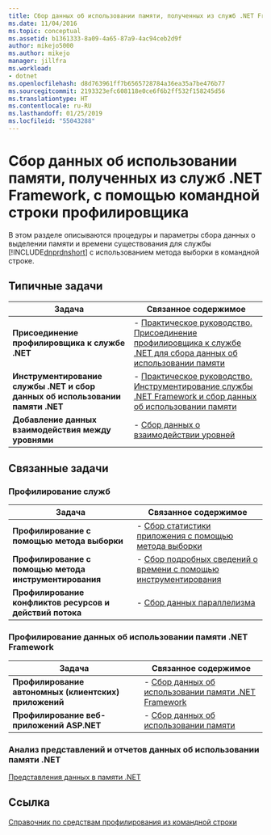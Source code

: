 ```yaml
---
title: Сбор данных об использовании памяти, полученных из служб .NET Framework, с помощью командной строки профилировщика | Документы Майкрософт
ms.date: 11/04/2016
ms.topic: conceptual
ms.assetid: b1361333-8a09-4a65-87a9-4ac94ceb2d9f
author: mikejo5000
ms.author: mikejo
manager: jillfra
ms.workload:
- dotnet
ms.openlocfilehash: d8d763961ff7b6565728784a36ea35a7be476b77
ms.sourcegitcommit: 2193323efc608118e0ce6f6b2ff532f158245d56
ms.translationtype: HT
ms.contentlocale: ru-RU
ms.lasthandoff: 01/25/2019
ms.locfileid: "55043288"
---
```

# <a name="collect-memory-data-from-net-framework-services-by-using-the-profiler-command-line"></a>Сбор данных об использовании памяти, полученных из служб .NET Framework, с помощью командной строки профилировщика
В этом разделе описываются процедуры и параметры сбора данных о выделении памяти и времени существования для службы [!INCLUDE[dnprdnshort](../code-quality/includes/dnprdnshort_md.md)] с использованием метода выборки в командной строке.  
  
## <a name="common-tasks"></a>Типичные задачи
  
|Задача|Связанное содержимое|  
|----------|---------------------|  
|**Присоединение профилировщика к службе .NET**|-   [Практическое руководство. Присоединение профилировщика к службе .NET для сбора данных об использовании памяти](../profiling/how-to-attach-the-profiler-to-a-dotnet-service-to-collect-memory-data-by-using-the-command-line.md)|  
|**Инструментирование службы .NET и сбор данных об использовании памяти .NET**|-   [Практическое руководство. Инструментирование службы .NET Framework и сбор данных об использовании памяти](../profiling/how-to-instrument-a-dotnet-framework-service-and-collect-memory-data-by-using-the-profiler-command-line.md)|  
|**Добавление данных взаимодействия между уровнями**|-   [Сбор данных о взаимодействии уровней](../profiling/adding-tier-interaction-data-from-the-command-line.md)|  
  
## <a name="related-tasks"></a>Связанные задачи
  
### <a name="profile-services"></a>Профилирование служб  
  
|Задача|Связанное содержимое|  
|----------|---------------------|  
|**Профилирование с помощью метода выборки**|-   [Сбор статистики приложения с помощью метода выборки](../profiling/collecting-application-statistics-for-services-by-using-the-profiler-sampling-method.md)|  
|**Профилирование с помощью метода инструментирования**|-   [Сбор подробных сведений о времени с помощью инструментирования](../profiling/collecting-detailed-timing-data-for-services-by-using-the-instrumentation-method.md)|  
|**Профилирование конфликтов ресурсов и действий потока**|-   [Сбор данных параллелизма](../profiling/collecting-concurrency-data-for-a-service-by-using-the-profiler-command-line.md)|  
  
### <a name="profile-net-framework-memory-data"></a>Профилирование данных об использовании памяти .NET Framework  
  
|Задача|Связанное содержимое|  
|----------|---------------------|  
|**Профилирование автономных (клиентских) приложений**|-   [Сбор данных об использовании памяти .NET Framework](../profiling/collecting-dotnet-framework-memory-data-for-stand-alone-applications.md)|  
|**Профилирование веб-приложений ASP.NET**|-   [Сбор данных об использовании памяти](../profiling/collecting-memory-data-from-an-aspnet-web-application.md)|  
  
### <a name="analyze-net-memory-data-views-and-reports"></a>Анализ представлений и отчетов данных об использовании памяти .NET  
 [Представления данных в памяти .NET](../profiling/dotnet-memory-data-views.md)  
  
## <a name="reference"></a>Ссылка  
 [Справочник по средствам профилирования из командной строки](../profiling/command-line-profiling-tools-reference.md)